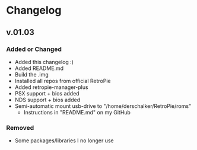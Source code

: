 # Changelog

## v.01.03

### Added or Changed
- Added this changelog :)
- Added README.md
- Build the .img
- Installed all repos from official RetroPie
- Added retropie-manager-plus
- PSX support + bios added
- NDS support + bios added
- Semi-automatic mount usb-drive to "/home/derschalker/RetroPie/roms"
    - Instructions in "README.md" on my GitHub

### Removed

- Some packages/libraries I no longer use
